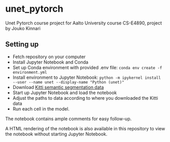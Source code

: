 # unet_pytorch
Unet Pytorch course project for Aalto University course CS-E4890, project by Jouko Kinnari
## Setting up
- Fetch repository on your computer
- Install Jupyter Notebook and Conda
- Set up Conda environment with provided .env file: `conda env create -f environment.yml`
- Install environment to Jupyter Notebook: `python -m ipykernel install --user --name unet --display-name "Python (unet)"`
- Download [Kitti semantic segmentation data](http://www.cvlibs.net/datasets/kitti/eval_semseg.php?benchmark=semantics2015)
- Start up Jupyter Notebook and load the notebook
- Adjust the paths to data according to where you downloaded the Kitti data
- Run each cell in the model.

The notebook contains ample comments for easy follow-up.

A HTML rendering of the notebook is also available in this repository to view the notebook without starting Jupyter Notebook.
